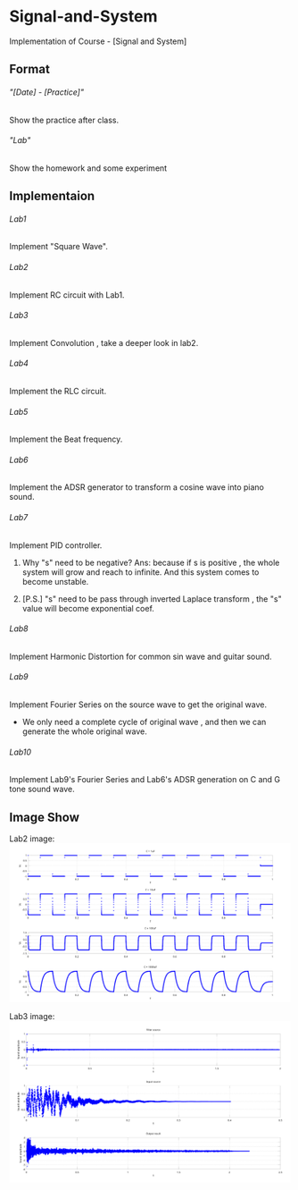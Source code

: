 # Signal-and-System
Implementation of Course - [Signal and System]

## Format 
###### "[Date] - [Practice]"
Show the practice after class.
###### "Lab"
Show the homework and some experiment
## Implementaion 
###### Lab1
Implement "Square Wave".
###### Lab2
Implement RC circuit with Lab1.
###### Lab3
Implement Convolution , take a deeper look in lab2.
###### Lab4
Implement the RLC circuit.
###### Lab5 
Implement the Beat frequency.
###### Lab6
Implement the ADSR generator to transform a cosine wave into piano sound.
###### Lab7
Implement PID controller.

1. Why "s" need to be negative? Ans: because if s is positive , the whole system will grow and reach to infinite. And this system comes to become unstable.

2. [P.S.] "s" need to be pass through inverted Laplace transform , the "s" value will become exponential coef.

###### Lab8
Implement Harmonic Distortion for common sin wave and guitar sound.
###### Lab9
Implement Fourier Series on the source wave to get the original wave.
 - We only need a complete cycle of original wave , and then we can generate the whole original wave.

###### Lab10
Implement Lab9's Fourier Series and Lab6's ADSR generation on C and G tone sound wave.

## Image Show

Lab2 image:
![alt text][figure_lab2]

[figure_lab2]:https://github.com/kevinbird61/Signal-and-System/blob/master/Lab2/Plot.png

Lab3 image:
![alt text][figure_lab3]

[figure_lab3]:https://github.com/kevinbird61/Signal-and-System/blob/master/Lab3/Lab3_result.png


